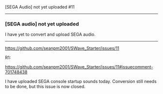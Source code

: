 [SEGA Audio] not yet uploaded #11

***

### [SEGA audio] not yet uploaded

I have yet to convert and upload SEGA audio.

***

https://github.com/seanpm2001/SWave_Starter/issues/11

R1:

https://github.com/seanpm2001/SWave_Starter/issues/11#issuecomment-701748438

I have uploaded SEGA console startup sounds today. Conversion still needs to be done, but this issue is now closed.

